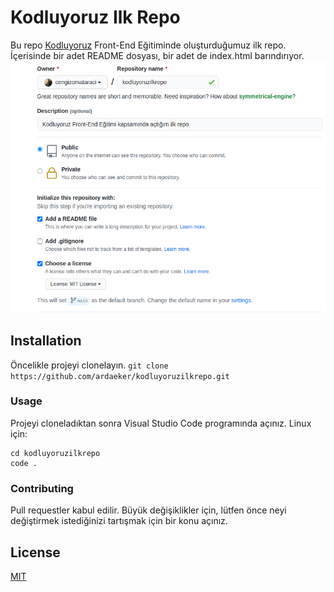# Kodluyoruz Ilk Repo

Bu repo [Kodluyoruz](https://kodluyoruz.org/tr/kodluyoruz/) Front-End Eğitiminde oluşturduğumuz ilk repo. İçerisinde bir adet README dosyası, bir adet de index.html barındırıyor.
![](/github.png)

## Installation

Öncelikle projeyi clonelayın.
`git clone  https://github.com/ardaeker/kodluyoruzilkrepo.git`

### Usage

Projeyi cloneladıktan sonra Visual Studio Code programında açınız.
Linux için:

```
cd kodluyoruzilkrepo
code .
```

### Contributing

Pull requestler kabul edilir. Büyük değişiklikler için, lütfen önce neyi değiştirmek istediğinizi tartışmak için bir konu açınız.

## License

[MIT](https://choosealicense.com/licenses/mit/)

